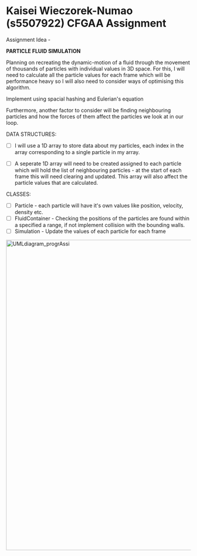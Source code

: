 # Kaisei Wieczorek-Numao (s5507922) CFGAA Assignment

Assignment Idea - 

**PARTICLE FLUID SIMULATION** 

Planning on recreating the dynamic-motion of a fluid through the movement of thousands of particles with individual values in 3D space. For this, I will need to calculate all the particle values for each frame which will be performance heavy so I will also need to consider ways of optimising this algorithm. 

Implement using spacial hashing and Eulerian's equation 

Furthermore, another factor to consider will be finding neighbouring particles and how the forces of them affect the particles we look at in our loop.


DATA STRUCTURES:
- [ ] I will use a 1D array to store data about my particles, each index in the array corresponding to a single particle in my array.
- [ ] A seperate 1D array will need to be created assigned to each particle which will hold the list of neighbouring particles - at the start of each frame this will need clearing and updated. This array will also affect the particle values that are calculated.


CLASSES:
- [ ] Particle - each particle will have it's own values like position, velocity, density etc.
- [ ] FluidContainer - Checking the positions of the particles are found within a specified a range, if not implement collision with the bounding walls. 
- [ ] Simulation - Update the values of each particle for each frame

<img width="844" alt="UMLdiagram_progrAssi" src="https://github.com/NCCA/cfgaa24programingassignment-KaiseiWN10/assets/160144511/9797115b-2ff0-4d99-908b-d1c72a5ab5d8">
